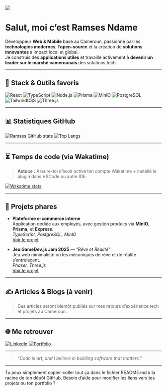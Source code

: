 <img src="https://readme-hero-generator.vercel.app/api/hero?name=Ramses%20Ndame&description=Développeur%20Web%20&%20Mobile%20passionné%20par%20les%20technologies%20modernes&linkedin=ramsesndame&github=ramsesndame237&background=gradient" />

# Salut, moi c’est Ramses Ndame

Développeur **Web & Mobile** basé au Cameroun, passionné par les **technologies modernes**, l’**open-source** et la création de **solutions innovantes** à impact local et global.  
Je construis des **applications utiles** et travaille activement à **devenir un leader sur le marché camerounais** des solutions tech.

---

## 🚀 Stack & Outils favoris

![React](https://img.shields.io/badge/-React-61DAFB?logo=react&logoColor=white&style=flat-square)
![TypeScript](https://img.shields.io/badge/-TypeScript-3178C6?logo=typescript&logoColor=white&style=flat-square)
![Node.js](https://img.shields.io/badge/-Node.js-339933?logo=node.js&logoColor=white&style=flat-square)
![Prisma](https://img.shields.io/badge/-Prisma-2D3748?logo=prisma&logoColor=white&style=flat-square)
![MinIO](https://img.shields.io/badge/-MinIO-EF4444?logo=minio&logoColor=white&style=flat-square)
![PostgreSQL](https://img.shields.io/badge/-PostgreSQL-4169E1?logo=postgresql&logoColor=white&style=flat-square)
![TailwindCSS](https://img.shields.io/badge/-TailwindCSS-38B2AC?logo=tailwindcss&logoColor=white&style=flat-square)
![Three.js](https://img.shields.io/badge/-Three.js-000000?logo=three.js&logoColor=white&style=flat-square)

---

## 📊 Statistiques GitHub

![Ramses GitHub stats](https://github-readme-stats.vercel.app/api?username=ramsesndame237&show_icons=true&theme=tokyonight)
![Top Langs](https://github-readme-stats.vercel.app/api/top-langs/?username=ramsesndame237&layout=compact&theme=tokyonight)

---

## ⏳ Temps de code (via Wakatime)

> **Astuce :** Assure-toi d’avoir activé ton compte Wakatime + installé le plugin dans VSCode ou autre IDE.

[![Wakatime stats](https://github-readme-stats.vercel.app/api/wakatime?username=ramsesndame)](https://wakatime.com/@ramsesndame)

---

## 🧩 Projets phares

- **Plateforme e-commerce interne**  
  Application dédiée aux employés, avec gestion produits via **MinIO**, **Prisma**, et **Express**.  
  *TypeScript, PostgreSQL, MinIO*  
  [Voir le projet](https://github.com/...)

- **Jeu GameDev.js Jam 2025** — *"Rêve et Réalité"*  
  Jeu web minimaliste où les mécaniques de rêve et de réalité s’entrelacent.  
  *Phaser, Three.js*  
  [Voir le projet](https://github.com/...)

---

## ✍️ Articles & Blogs (à venir)

> Des articles seront bientôt publiés sur mes retours d’expérience tech et projets au Cameroun.

---

## 🌐 Me retrouver

[![LinkedIn](https://img.shields.io/badge/-LinkedIn-0077B5?logo=linkedin&logoColor=white&style=flat-square)](https://linkedin.com/in/ramsesndame)
[![Portfolio](https://img.shields.io/badge/-Portfolio-000000?logo=github&logoColor=white&style=flat-square)](https://github.com/ramsesndame237)

---

> *“Code is art, and I believe in building software that matters.”*


---

Tu peux simplement copier-coller tout ça dans le fichier README.md à la racine de ton dépôt GitHub. Besoin d’aide pour modifier les liens vers tes projets ou ton portfolio ?

